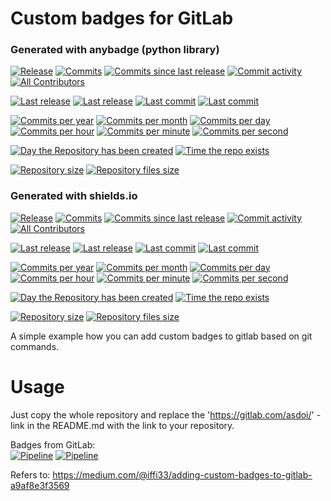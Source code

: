 # Custom badges for GitLab

### Generated with anybadge (python library)
[![Release](https://gitlab.com/asdoi/gitlab_badges_sample/-/jobs/artifacts/master/raw/badges/latest_release.svg?job=build_badges)]()
[![Commits](https://gitlab.com/asdoi/gitlab_badges_sample/-/jobs/artifacts/master/raw/badges/commits.svg?job=build_badges)]()
[![Commits since last release](https://gitlab.com/asdoi/gitlab_badges_sample/-/jobs/artifacts/master/raw/badges/commits_since_last_release.svg?job=build_badges)]()
[![Commit activity](https://gitlab.com/asdoi/gitlab_badges_sample/-/jobs/artifacts/master/raw/badges/commit_activity.svg?job=build_badges)]()
[![All Contributors](https://gitlab.com/asdoi/gitlab_badges_sample/-/jobs/artifacts/master/raw/badges/all_contributors.svg?job=build_badges)]()

[![Last release](https://gitlab.com/asdoi/gitlab_badges_sample/-/jobs/artifacts/master/raw/badges/latest_release_date.svg?job=build_badges)]()
[![Last release](https://gitlab.com/asdoi/gitlab_badges_sample/-/jobs/artifacts/master/raw/badges/latest_release_date_layout2.svg?job=build_badges)]()
[![Last commit](https://gitlab.com/asdoi/gitlab_badges_sample/-/jobs/artifacts/master/raw/badges/last_commit_date.svg?job=build_badges)]()
[![Last commit](https://gitlab.com/asdoi/gitlab_badges_sample/-/jobs/artifacts/master/raw/badges/last_commit_date_layout2.svg?job=build_badges)]()

[![Commits per year](https://gitlab.com/asdoi/gitlab_badges_sample/-/jobs/artifacts/master/raw/badges/commits_per_year.svg?job=build_badges)]()
[![Commits per month](https://gitlab.com/asdoi/gitlab_badges_sample/-/jobs/artifacts/master/raw/badges/commits_per_month.svg?job=build_badges)]()
[![Commits per day](https://gitlab.com/asdoi/gitlab_badges_sample/-/jobs/artifacts/master/raw/badges/commits_per_day.svg?job=build_badges)]()
[![Commits per hour](https://gitlab.com/asdoi/gitlab_badges_sample/-/jobs/artifacts/master/raw/badges/commits_per_hour.svg?job=build_badges)]()
[![Commits per minute](https://gitlab.com/asdoi/gitlab_badges_sample/-/jobs/artifacts/master/raw/badges/commits_per_minute.svg?job=build_badges)]()
[![Commits per second](https://gitlab.com/asdoi/gitlab_badges_sample/-/jobs/artifacts/master/raw/badges/commits_per_second.svg?job=build_badges)]()

[![Day the Repository has been created](https://gitlab.com/asdoi/gitlab_badges_sample/-/jobs/artifacts/master/raw/badges/repository_creation_day.svg?job=build_badges)]()
[![Time the repo exists](https://gitlab.com/asdoi/gitlab_badges_sample/-/jobs/artifacts/master/raw/badges/time_repository_exists.svg?job=build_badges)]()

[![Repository size](https://gitlab.com/asdoi/gitlab_badges_sample/-/jobs/artifacts/master/raw/badges/git_repository_size.svg?job=build_badges)]()
[![Repository files size](https://gitlab.com/asdoi/gitlab_badges_sample/-/jobs/artifacts/master/raw/badges/git_file_size.svg?job=build_badges)]()


### Generated with shields.io
[![Release](https://img.shields.io/badge/dynamic/json.svg?label=Release&url=https://gitlab.com/asdoi/gitlab_badges_sample/-/jobs/artifacts/master/raw/badges.json?job=build_badges&query=release_tag&colorB=brightgreen&logo=gitlab)]()
[![Commits](https://img.shields.io/badge/dynamic/json.svg?label=Commits&url=https://gitlab.com/asdoi/gitlab_badges_sample/-/jobs/artifacts/master/raw/badges.json?job=build_badges&query=commits&colorB=red)]()
[![Commits since last release](https://img.shields.io/badge/dynamic/json.svg?label=Commits%20since%20last%20release&url=https://gitlab.com/asdoi/gitlab_badges_sample/-/jobs/artifacts/master/raw/badges.json?job=build_badges&query=commits_since_last_release&colorB=blueviolet)]()
[![Commit activity](https://img.shields.io/badge/dynamic/json.svg?label=Commit%20activity&url=https://gitlab.com/asdoi/gitlab_badges_sample/-/jobs/artifacts/master/raw/badges.json?job=build_badges&query=commit_activity&colorB=orange)]()
[![All Contributors](https://img.shields.io/badge/dynamic/json.svg?label=All%20contributors&url=https://gitlab.com/asdoi/gitlab_badges_sample/-/jobs/artifacts/master/raw/badges.json?job=build_badges&query=all_contributors&colorB=blue)]()

[![Last release](https://img.shields.io/badge/dynamic/json.svg?label=Last%20release&url=https://gitlab.com/asdoi/gitlab_badges_sample/-/jobs/artifacts/master/raw/badges.json?job=build_badges&query=last_release_date&colorB=brightgreen)]()
[![Last release](https://img.shields.io/badge/dynamic/json.svg?label=Last%20release&url=https://gitlab.com/asdoi/gitlab_badges_sample/-/jobs/artifacts/master/raw/badges.json?job=build_badges&query=last_release_date_layout2&colorB=brightgreen)]()
[![Last commit](https://img.shields.io/badge/dynamic/json.svg?label=Last%20commit&url=https://gitlab.com/asdoi/gitlab_badges_sample/-/jobs/artifacts/master/raw/badges.json?job=build_badges&query=last_commit_date&colorB=red)]()
[![Last commit](https://img.shields.io/badge/dynamic/json.svg?label=Last%20commit&url=https://gitlab.com/asdoi/gitlab_badges_sample/-/jobs/artifacts/master/raw/badges.json?job=build_badges&query=last_commit_date_layout2&colorB=red)]()

[![Commits per year](https://img.shields.io/badge/dynamic/json.svg?label=Commits%20per%20year&url=https://gitlab.com/asdoi/gitlab_badges_sample/-/jobs/artifacts/master/raw/badges.json?job=build_badges&query=commits_per_year&colorB=yellowgreen)]()
[![Commits per month](https://img.shields.io/badge/dynamic/json.svg?label=Commits%20per%20month&url=https://gitlab.com/asdoi/gitlab_badges_sample/-/jobs/artifacts/master/raw/badges.json?job=build_badges&query=commits_per_month&colorB=yellow)]()
[![Commits per day](https://img.shields.io/badge/dynamic/json.svg?label=Commits%20per%20day&url=https://gitlab.com/asdoi/gitlab_badges_sample/-/jobs/artifacts/master/raw/badges.json?job=build_badges&query=commits_per_day&colorB=informational)]()
[![Commits per hour](https://img.shields.io/badge/dynamic/json.svg?label=Commits%20per%20hour&url=https://gitlab.com/asdoi/gitlab_badges_sample/-/jobs/artifacts/master/raw/badges.json?job=build_badges&query=commits_per_hour&colorB=informational)]()
[![Commits per minute](https://img.shields.io/badge/dynamic/json.svg?label=Commits%20per%20minute&url=https://gitlab.com/asdoi/gitlab_badges_sample/-/jobs/artifacts/master/raw/badges.json?job=build_badges&query=commits_per_minute&colorB=informational)]()
[![Commits per second](https://img.shields.io/badge/dynamic/json.svg?label=Commits%20per%20second&url=https://gitlab.com/asdoi/gitlab_badges_sample/-/jobs/artifacts/master/raw/badges.json?job=build_badges&query=commits_per_second&colorB=informational)]()

[![Day the Repository has been created](https://img.shields.io/badge/dynamic/json.svg?label=Created%20on&url=https://gitlab.com/asdoi/gitlab_badges_sample/-/jobs/artifacts/master/raw/badges.json?job=build_badges&query=repository_creation_day&colorB=teal)]()
[![Time the repo exists](https://img.shields.io/badge/dynamic/json.svg?label=The%20repository%20exists&url=https://gitlab.com/asdoi/gitlab_badges_sample/-/jobs/artifacts/master/raw/badges.json?job=build_badges&query=time_repository_exists&colorB=green)]()

[![Repository size](https://img.shields.io/badge/dynamic/json.svg?label=Git%20repository%20size&url=https://gitlab.com/asdoi/gitlab_badges_sample/-/jobs/artifacts/master/raw/badges.json?job=build_badges&query=repository_size&colorB=inactive)]()
[![Repository files size](https://img.shields.io/badge/dynamic/json.svg?label=Git%20repository%20files%20size&url=https://gitlab.com/asdoi/gitlab_badges_sample/-/jobs/artifacts/master/raw/badges.json?job=build_badges&query=repository_file_size&colorB=inactive)]()


A simple example how you can add custom badges to gitlab based on git commands. 

# Usage  
Just copy the whole repository and replace the 'https://gitlab.com/asdoi/' -link in the README.md with the link to your repository.

Badges from GitLab:  
[![Pipeline](https://gitlab.com/asdoi/gitlab_badges_sample/badges/master/pipeline.svg)]()
[![Pipeline](https://gitlab.com/asdoi/gitlab_badges_sample/badges/master/coverage.svg?job=coverage)]()


Refers to: https://medium.com/@iffi33/adding-custom-badges-to-gitlab-a9af8e3f3569
